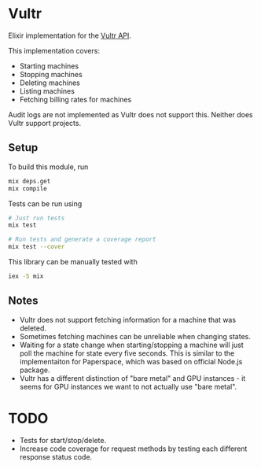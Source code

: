 # Vultr
Elixir implementation for the [Vultr API](https://www.vultr.com/api/).

This implementation covers:
- Starting machines
- Stopping machines
- Deleting machines
- Listing machines
- Fetching billing rates for machines

Audit logs are not implemented as Vultr does not support this. Neither does Vultr support projects.


## Setup
To build this module, run
```sh
mix deps.get
mix compile
```

Tests can be run using
```sh
# Just run tests
mix test

# Run tests and generate a coverage report
mix test --cover
```

This library can be manually tested with
```sh
iex -S mix
```


## Notes
- Vultr does not support fetching information for a machine that was deleted.
- Sometimes fetching machines can be unreliable when changing states.
- Waiting for a state change when starting/stopping a machine will just poll the machine for state every five seconds. This is similar to the implementaiton for Paperspace, which was based on official Node.js package.
- Vultr has a different distinction of "bare metal" and GPU instances - it seems for GPU instances we want to not actually use "bare metal".



# TODO
- Tests for start/stop/delete.
- Increase code coverage for request methods by testing each different response status code.
